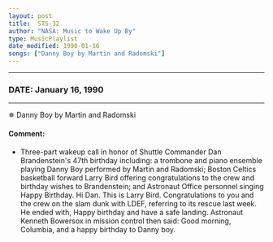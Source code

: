 ```yaml
---
layout: post
title:  STS-32
author: "NASA: Music to Wake Up By"
type: MusicPlaylist
date_modified: 1990-01-16
songs: ["Danny Boy by Martin and Radomski"]
---
```


----
### DATE: January 16, 1990
----
✵ Danny Boy by Martin and Radomski

#### Comment:
* Three-part wakeup call in honor of Shuttle Commander Dan Brandenstein's 47th birthday including: a trombone and piano ensemble playing Danny Boy performed by   Martin and Radomski; Boston Celtics basketball forward Larry Bird offering congratulations to the crew and birthday wishes to Brandenstein; and Astronaut Office  personnel singing Happy Birthday. Hi Dan. This is Larry Bird. Congratulations to you and the crew on the slam dunk with LDEF, referring to its rescue last week. He ended with, Happy birthday and have a safe landing. Astronaut Kenneth Bowersox in mission control then said: Good morning, Columbia, and a happy birthday to Danny boy.



<br/>
<center>
	<a target="_blank"
	   href="https://twitter.com/intent/tweet?hashtags=Space,NASA,Playlist,NASAWakeupCalls,SpaceProgram&text={{ page.author}}, '{{ page.songs.first }}' {{ page.title }}, {{ page.date | date: '%B %d, %Y' }}. {{ site.url }}{{ page.url }}&via=nasawakeupcalls"><i class="fab fa-twitter" alt="Tweet this page" style="font-size: 1.3em;"></i></a>
	&nbsp; 	<i class="fas fa-user-astronaut" style="font-size: 1.5em;"></i> &nbsp;
    <a id="custom_amazon_link"
       type="amzn" search="#"
       category="popular music">
    <i class="fab fa-amazon" style="font-size: 1.3em;"></i></a>
</center>

<!-- Randomly resolve an individual entry from a song array -->
<script src="/assets/javascript/seedrandom.min.js"></script>
<script>
  var wake_me_up = ["Danny Boy by Martin and Radomski"];
  var prng = new Math.seedrandom();
  function randomSong() {
    song = wake_me_up[Math.floor(Math.random() * wake_me_up.length)];
    var amazon_link = document.getElementById("custom_amazon_link");
    amazon_link.setAttribute("search", song);
  }
  window.onload = randomSong();
</script>
